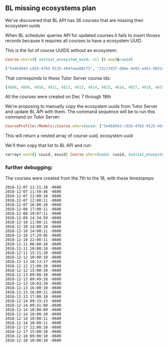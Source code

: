 ## BL missing ecosystems plan

We've discovered that BL API has 36 courses that are missing their ecosystem uuids

When BL scheduler queries API for updated courses it fails to insert thoses records because it requires all courses to have a ecosystem UUID.

This is the list of course UUIDS without an ecosystem:
```ruby
Course.where({ initial_ecosystem_uuid: nil }).map(&:uuid)
```

```ruby
["5e46d943-c92b-47b5-9125-4947aea88c75", "23c17d37-d06e-4e92-a451-9032cab45160", "59d64bb1-f4ef-4244-bd99-45137485eb5b", "746e26ce-665c-456d-bf55-488a30c665b6", "4fd4ae9c-3a0b-4117-826d-c62c9b4057f8", "114c14e1-33fe-413d-8909-ec955d6621ad", "12314719-502f-477a-8016-4bf2b6839f5c", "b132f1ec-27e8-4c97-ba16-eff187daa314", "bb74e2af-9573-437b-9e7c-79bf3f0eda82", "8d809358-c14c-4986-8bfa-77d847459f74", "11bc0176-4830-4ebd-a6f7-ad2d759d1416", "4dbdb0a1-6eef-4a1e-b10b-2118672ba3b2", "30de8d9d-4f8e-402d-8ea3-3d0b2cc4899a", "d683f3df-ae43-4a85-990e-5fb9086da65e", "e3decfba-fa12-4970-815c-76c46da9103a", "51322ddc-ff5d-4896-b404-53153db17191", "1e0e2754-b23e-49b2-a628-678a6fe65860", "fc85562c-97be-4c8f-96b6-c66d4c62fe5d", "bbcce0ec-70bc-4529-a673-645e9beae0ff", "25b6f864-7316-4640-b0cf-c487ee9ca438", "4ee100ba-ea92-47b3-a069-3fed7d64069e", "3e3d73f3-ec06-42de-9fdc-00cb5638273a", "ba1c47c2-1818-4e7f-bd4a-b8e258148d77", "67ee4a83-5b28-4411-8ad9-eaacc43e91d6", "26c0b230-6293-4097-af4f-2753a60144ac", "69a5605b-3480-4067-9e54-baaa469f52eb", "f5480d22-ca44-4c22-8fca-edf6f965c49c", "192c3523-434c-40f8-86a8-afbf2bf9a94f", "93a6180a-34b3-4f4c-9a82-9f799ccae812", "9458816a-1fd3-4442-b90e-b21f519dc205", "95b5e519-18ff-4a1f-a0ac-72c1c373eca9", "e196bf56-7d02-4f1b-9cac-74e228c6baf0", "71a7a56b-6ad5-4b8b-b9a9-3412b658d432", "91cdff18-0656-471c-a3b2-b3642d36dbfc", "dd4f5a9a-130c-4ca2-a83e-0a265cb78367", "24a26b1c-f56f-474c-be3a-b605fe554203"]
```

That corresponds to these Tutor Server course ids:
```ruby
[4808, 4809, 4810, 4811, 4812, 4813, 4814, 4815, 4816, 4817, 4818, 4819, 4820, 4821, 4822, 4823, 4824, 4825, 4826, 4827, 4828, 4829, 4830, 4831, 4832, 4833, 4834, 4835, 4836, 4837, 4838, 4839, 4840, 4841, 4842, 4843]
```

All the courses were created on Dec 7 through 18th

We're proposing to manually copy the ecosystem uuids from Tutor Server and update BL API with them.  The command sequence will be to run this command on Tutor Server:

```ruby
CourseProfile::Models::Course.where(uuid: ["5e46d943-c92b-47b5-9125-4947aea88c75", "23c17d37-d06e-4e92-a451-9032cab45160", "59d64bb1-f4ef-4244-bd99-45137485eb5b", "746e26ce-665c-456d-bf55-488a30c665b6", "4fd4ae9c-3a0b-4117-826d-c62c9b4057f8", "114c14e1-33fe-413d-8909-ec955d6621ad", "12314719-502f-477a-8016-4bf2b6839f5c", "b132f1ec-27e8-4c97-ba16-eff187daa314", "bb74e2af-9573-437b-9e7c-79bf3f0eda82", "8d809358-c14c-4986-8bfa-77d847459f74", "11bc0176-4830-4ebd-a6f7-ad2d759d1416", "4dbdb0a1-6eef-4a1e-b10b-2118672ba3b2", "30de8d9d-4f8e-402d-8ea3-3d0b2cc4899a", "d683f3df-ae43-4a85-990e-5fb9086da65e", "e3decfba-fa12-4970-815c-76c46da9103a", "51322ddc-ff5d-4896-b404-53153db17191", "1e0e2754-b23e-49b2-a628-678a6fe65860", "fc85562c-97be-4c8f-96b6-c66d4c62fe5d", "bbcce0ec-70bc-4529-a673-645e9beae0ff", "25b6f864-7316-4640-b0cf-c487ee9ca438", "4ee100ba-ea92-47b3-a069-3fed7d64069e", "3e3d73f3-ec06-42de-9fdc-00cb5638273a", "ba1c47c2-1818-4e7f-bd4a-b8e258148d77", "67ee4a83-5b28-4411-8ad9-eaacc43e91d6", "26c0b230-6293-4097-af4f-2753a60144ac", "69a5605b-3480-4067-9e54-baaa469f52eb", "f5480d22-ca44-4c22-8fca-edf6f965c49c", "192c3523-434c-40f8-86a8-afbf2bf9a94f", "93a6180a-34b3-4f4c-9a82-9f799ccae812", "9458816a-1fd3-4442-b90e-b21f519dc205", "95b5e519-18ff-4a1f-a0ac-72c1c373eca9", "e196bf56-7d02-4f1b-9cac-74e228c6baf0", "71a7a56b-6ad5-4b8b-b9a9-3412b658d432", "91cdff18-0656-471c-a3b2-b3642d36dbfc", "dd4f5a9a-130c-4ca2-a83e-0a265cb78367", "24a26b1c-f56f-474c-be3a-b605fe554203"]).map{|c| [c.uuid, c.ecosystem.tutor_uuid ]}
```

This will return a nested array of course uuid, ecosystem uuid

We'll then copy that list to BL API and run:

```ruby
<array>.each{| cuuid, euuid| Course.where(uuid: cuuid, initial_ecosystem_uuid: nil).first!.update_attributes(initial_ecosystem_uuid: euuid) }
```


### further debugging:

The courses were created from the 7th to the 18, with these timestamps:
```text
2018-12-07 11:21:10 -0600
2018-12-07 11:50:46 -0600
2018-12-07 12:00:10 -0600
2018-12-07 12:00:11 -0600
2018-12-07 16:00:10 -0600
2018-12-08 17:00:11 -0600
2018-12-08 19:07:11 -0600
2018-12-09 14:34:59 -0600
2018-12-10 11:00:11 -0600
2018-12-10 14:00:10 -0600
2018-12-10 14:00:11 -0600
2018-12-10 17:29:05 -0600
2018-12-10 22:00:11 -0600
2018-12-11 06:00:10 -0600
2018-12-11 10:00:10 -0600
2018-12-11 15:31:20 -0600
2018-12-12 10:00:10 -0600
2018-12-12 10:13:17 -0600
2018-12-12 11:00:10 -0600
2018-12-12 15:00:10 -0600
2018-12-13 09:00:10 -0600
2018-12-13 09:49:28 -0600
2018-12-13 10:03:39 -0600
2018-12-13 16:00:10 -0600
2018-12-13 16:00:11 -0600
2018-12-13 17:00:10 -0600
2018-12-14 09:33:23 -0600
2018-12-14 09:41:08 -0600
2018-12-14 10:00:09 -0600
2018-12-14 10:00:10 -0600
2018-12-14 10:00:11 -0600
2018-12-14 10:00:11 -0600
2018-12-17 12:00:10 -0600
2018-12-17 15:00:10 -0600
2018-12-18 09:00:10 -0600
2018-12-18 10:00:10 -0600
```
